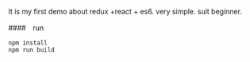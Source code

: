 It is my first demo about redux +react + es6.
very simple.
suit beginner.

####　run
```shell
npm install 
npm run build
```

